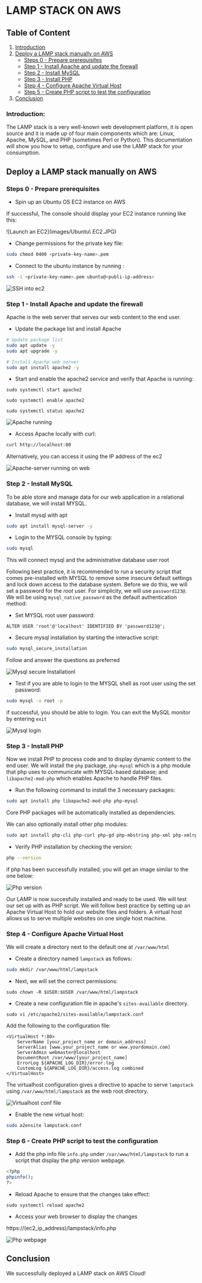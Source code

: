 
# LAMP STACK ON AWS

## Table of Content
1. [Introduction](#Introduction)
2. [Deploy a LAMP stack manually on AWS](#deploy-a-lamp-stack-manually-on-aws)
    * [Steps 0 - Prepare prerequisites](#steps-0---prepare-prerequisites)
    * [Step 1 - Install Apache and update the firewall](#step-1---install-apache-and-update-the-firewall)
    * [Step 2 - Install MySQL](#step-2---install-mysql)
    * [Step 3 - Install PHP](#step-3---install-php)
    * [Step 4 - Configure Apache Virtual Host](#step-4---configure-apache-virtual-host)
    * [Step 5 - Create PHP script to test the configuration](#step-5---create-php-script-to-test-the-configuration-of-php)
3. [Conclusion](#conclusion)


### Introduction:

The LAMP stack is a very well-known web development platform, it is open source and it is made up of four main components which are: Linux, Apache, MySQL, and PHP (sometimes Perl or Python). This documentation will show you how to setup, configure and use the LAMP stack for your consumption.


## Deploy a LAMP stack manually on AWS

### Steps 0 - Prepare prerequisites

- Spin up an Ubuntu OS EC2 instance on AWS

If successful, The console should display your EC2 instance running like this:

![Launch an EC2](images/Ubuntu\ EC2.JPG)

- Change permissions for the private key file:

```sh
sudo chmod 0400 <private-key-name>.pem
```

- Connect to the ubuntu instance by running :

```sh
ssh -i <private-key-name>.pem ubuntu@<publi-ip-address>
```

![SSH into ec2](images/ec2login.JPG)


### Step 1 - Install Apache and update the firewall
Apache is the web server that serves our web content to the end user.

- Update the package list and install Apache

```sh
# Update package list
sudo apt update -y
sudo apt upgrade -y

# Install Apache web server
sudo apt install apache2 -y

```

- Start and enable the apache2 service and verify that Apache is running:

```
sudo systemctl start apache2
```
```
sudo systemctl enable apache2
```
```
sudo systemctl status apache2
```

![Apache running](images/apache2active.JPG)


- Access Apache locally with curl:

```sh
curl http://localhost:80

```
Alternatively, you can access it using the IP address of the ec2

![Apache-server running on web](images/apache2.JPG)


### Step 2 - Install MySQL
To be able store and manage data for our web application in a relational database, we will install MYSQL.

- Install mysql with apt

```sh
sudo apt install mysql-server -y
```
- Login to the MYSQL console by typing:
```sh
sudo mysql
```
This will connect mysql and the administrative database user root

Following best practice, it is recommended to run a security script that comes pre-installed with MYSQL to remove some insecure default settings and lock down access to the database system. Before we do this, we will set a password for the *root* user. For simplicity, we will use `password123@`. We will be using `mysql_native_password` as the default authentication method:
- Set MYSQL root user password:

```
ALTER USER 'root'@'localhost' IDENTIFIED BY 'password123@';
```
- Secure mysql installation by starting the interactive script:

```sh
sudo mysql_secure_installation
```

Follow and answer the questions as preferred

![Mysql secure Installationl ](images/mysqlsecure.JPG)

- Test if you are able to login to the MYSQL shell as root user using the set password:

```sh
sudo mysql -u root -p
```
if successful, you should be able to login. You can exit the MySQL monitor by entering `exit`

![Mysql login](images/mysql.JPG)


### Step 3 - Install PHP
Now we install PHP to process code and to display dynamic content to the end user. We will install the `php` package, `php-mysql` which is a php module that php uses to communicate with MYSQL-based database; and `libapache2-mod-php` which enables Apache to handle PHP files.

- Run the following command to install the 3 necessary packages:

```sh
sudo apt install php libapache2-mod-php php-mysql
```
Core PHP packages will be automatically installed as dependencies.

We can also optionally install other php modules:

```sh
sudo apt install php-cli php-curl php-gd php-mbstring php-xml php-xmlrpc php-zip -y

```

- Verify PHP installation by checking the version:
```sh
php --version
```
if php has been successfully installed, you will get an image similar to the one below:

![Php version](images/phpversion.JPG)

Our LAMP is now succesfully installed and ready to be used. We will test our set up with as PHP script. We will follow best practice by setting up an Apache Virtual Host to hold our website files and folders. A virtual host allows us to serve multiple websites on one single host machine.


### Step 4 - Configure Apache Virtual Host

We will create a directory next to the default one at `/var/www/html`

- Create a directory named `lampstack` as follows:

```sh
sudo mkdir /var/www/html/lampstack
```
- Next, we will set the correct permissions:

```
sudo chown -R $USER:$USER /var/www/html/lampstack

```

- Create a new configuration file in apache's `sites-available` directory.

```
sudo vi /etc/apache2/sites-available/lampstack.conf
```

Add the following to the configuration file:

```
<VirtualHost *:80>
    ServerName [your_project_name or domain_address]
    ServerAlias [www.your_project_name or www.yourdomain.com]
    ServerAdmin webmaster@localhost
    DocumentRoot /var/www/[your_project_name]
    ErrorLog ${APACHE_LOG_DIR}/error.log
    CustomLog ${APACHE_LOG_DIR}/access.log combined
</VirtualHost>
```

The virtualhost configuration gives a directive to apache to serve `lampstack` using `/var/www/html/lampstack` as the web root directory.

![Virtualhost conf file](images/virtualhost.JPG)

- Enable the new virtual host:
```sh
sudo a2ensite lampstack.conf 
```

### Step 6 - Create PHP script to test the configuration

- Add the php info file `info.php` under `/var/www/html/lampstack` to run a script that display the php version webpage.

```sh
<?php
phpinfo();
?>
```

- Reload Apache to ensure that the changes take effect:

```
sudo systemctl reload apache2
```
- Access your web browser to display the changes

https://(ec2_ip_address)/lampstack/info.php

![Php webpage](images/php.JPG)


## Conclusion
We successfully deployed a LAMP stack on AWS Cloud!
